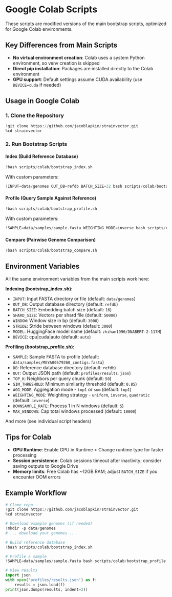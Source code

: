 # Google Colab Scripts

These scripts are modified versions of the main bootstrap scripts, optimized for Google Colab environments.

## Key Differences from Main Scripts

- **No virtual environment creation**: Colab uses a system Python environment, so venv creation is skipped
- **Direct pip installation**: Packages are installed directly to the Colab environment
- **GPU support**: Default settings assume CUDA availability (use `DEVICE=cuda` if needed)

## Usage in Google Colab

### 1. Clone the Repository

```python
!git clone https://github.com/jacoblapkin/strainvector.git
%cd strainvector
```

### 2. Run Bootstrap Scripts

#### Index (Build Reference Database)
```python
!bash scripts/colab/bootstrap_index.sh
```

With custom parameters:
```python
!INPUT=data/genomes OUT_DB=refdb BATCH_SIZE=32 bash scripts/colab/bootstrap_index.sh
```

#### Profile (Query Sample Against Reference)
```python
!bash scripts/colab/bootstrap_profile.sh
```

With custom parameters:
```python
!SAMPLE=data/samples/sample.fasta WEIGHTING_MODE=inverse bash scripts/colab/bootstrap_profile.sh
```

#### Compare (Pairwise Genome Comparison)
```python
!bash scripts/colab/bootstrap_compare.sh
```

## Environment Variables

All the same environment variables from the main scripts work here:

**Indexing (bootstrap_index.sh):**
- `INPUT`: Input FASTA directory or file (default: `data/genomes`)
- `OUT_DB`: Output database directory (default: `refdb`)
- `BATCH_SIZE`: Embedding batch size (default: `16`)
- `SHARD_SIZE`: Vectors per shard file (default: `50000`)
- `WINDOW`: Window size in bp (default: `3000`)
- `STRIDE`: Stride between windows (default: `3000`)
- `MODEL`: HuggingFace model name (default: `zhihan1996/DNABERT-2-117M`)
- `DEVICE`: cpu|cuda|auto (default: `auto`)

**Profiling (bootstrap_profile.sh):**
- `SAMPLE`: Sample FASTA to profile (default: `data/samples/MGYA00579260_contigs.fasta`)
- `DB`: Reference database directory (default: `refdb`)
- `OUT`: Output JSON path (default: `profiles/results.json`)
- `TOP_K`: Neighbors per query chunk (default: `50`)
- `SIM_THRESHOLD`: Minimum similarity threshold (default: `0.85`)
- `AGG_MODE`: Aggregation mode - `top1` or `sum` (default: `top1`)
- `WEIGHTING_MODE`: Weighting strategy - `uniform`, `inverse`, `quadratic` (default: `inverse`)
- `DOWNSAMPLE_RATE`: Process 1 in N windows (default: `5`)
- `MAX_WINDOWS`: Cap total windows processed (default: `10000`)

And more (see individual script headers)

## Tips for Colab

- **GPU Runtime**: Enable GPU in Runtime > Change runtime type for faster processing
- **Session persistence**: Colab sessions timeout after inactivity; consider saving outputs to Google Drive
- **Memory limits**: Free Colab has ~12GB RAM; adjust `BATCH_SIZE` if you encounter OOM errors

## Example Workflow

```python
# Clone repo
!git clone https://github.com/jacoblapkin/strainvector.git
%cd strainvector

# Download example genomes (if needed)
!mkdir -p data/genomes
# ... download your genomes ...

# Build reference database
!bash scripts/colab/bootstrap_index.sh

# Profile a sample
!SAMPLE=data/samples/sample.fasta bash scripts/colab/bootstrap_profile.sh

# View results
import json
with open('profiles/results.json') as f:
    results = json.load(f)
print(json.dumps(results, indent=2))
```
